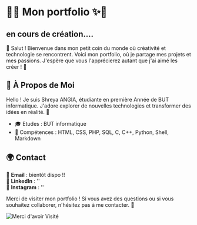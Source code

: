 # 🎀✨ Mon portfolio ✨🎀   

## en cours de création....

👋 Salut ! Bienvenue dans mon petit coin du monde où créativité et technologie se rencontrent. Voici mon portfolio, où je partage mes projets et mes passions. J'espère que vous l'apprécierez autant que j'ai aimé les créer ! 💖

## 🌸 À Propos de Moi

Hello ! Je suis Shreya ANGIA, étudiante en première Année de BUT informatique. J'adore explorer de nouvelles technologies et transformer des idées en réalité. 🚀

- 🎓 Etudes : BUT informatique
- 🌟 Compétences : HTML, CSS, PHP, SQL, C, C++, Python, Shell, Markdown


## 🌍 Contact

📧 **Email** : bientôt dispo !! <br>
💼 **LinkedIn** : '' <br>
📸 **Instagram** : '' <br>

Merci de visiter mon portfolio ! Si vous avez des questions ou si vous souhaitez collaborer, n'hésitez pas à me contacter. 🌷

![Merci d'avoir Visité](https://media.giphy.com/media/3oEjI6SIIHBdRxXI40/giphy.gif)
